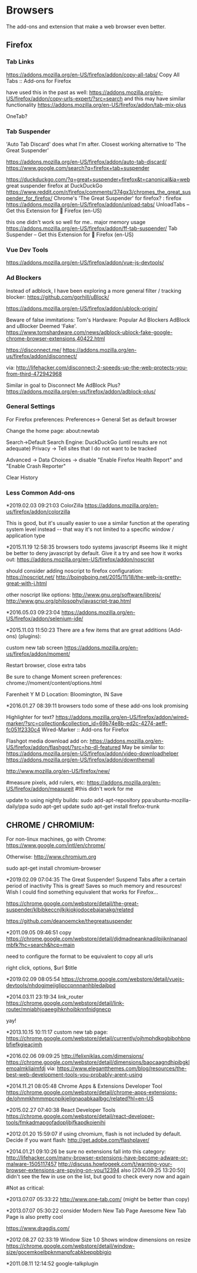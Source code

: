 # Browsers

The add-ons and extension that make a web browser even better. 

## Firefox

### Tab Links

https://addons.mozilla.org/en-US/firefox/addon/copy-all-tabs/
Copy All Tabs :: Add-ons for Firefox

have used this in the past as well:
https://addons.mozilla.org/en-US/firefox/addon/copy-urls-expert/?src=search
and this may have similar functionality
https://addons.mozilla.org/en-US/firefox/addon/tab-mix-plus

OneTab?

### Tab Suspender

'Auto Tab Discard' does what I'm after. Closest working alternative to 'The Great Suspender'

https://addons.mozilla.org/en-US/firefox/addon/auto-tab-discard/
https://www.google.com/search?q=firefox+tab+suspender

https://duckduckgo.com/?q=great+suspender+firefox&t=canonical&ia=web
great suspender firefox at DuckDuckGo
https://www.reddit.com/r/firefox/comments/374gx3/chromes_the_great_suspender_for_firefox/
Chrome's 'The Great Suspender' for firefox? : firefox
https://addons.mozilla.org/en-US/firefox/addon/unload-tabs/
UnloadTabs – Get this Extension for 🦊 Firefox (en-US)

this one didn't work so well for me.. major memory usage
https://addons.mozilla.org/en-US/firefox/addon/ff-tab-suspender/
Tab Suspender – Get this Extension for 🦊 Firefox (en-US)

### Vue Dev Tools

https://addons.mozilla.org/en-US/firefox/addon/vue-js-devtools/

### Ad Blockers

Instead of adblock, I have been exploring a more general filter / tracking blocker:
https://github.com/gorhill/uBlock/

https://addons.mozilla.org/en-US/firefox/addon/ublock-origin/

Beware of false immitations:
Tom's Hardware: Popular Ad Blockers AdBlock and uBlocker Deemed 'Fake'.
https://www.tomshardware.com/news/adblock-ublock-fake-google-chrome-browser-extensions,40422.html

https://disconnect.me/
https://addons.mozilla.org/en-us/firefox/addon/disconnect/

via:
http://lifehacker.com/disconnect-2-speeds-up-the-web-protects-you-from-third-472942968

Similar in goal to Disconnect Me
AdBlock Plus?
https://addons.mozilla.org/en-us/firefox/addon/adblock-plus/


### General Settings

For Firefox preferences:
Preferences-> General
Set as default browser

Change the home page: about:newtab

Search->Default Search Engine: DuckDuckGo (until results are not adequate)
Privacy -> Tell sites that I do not want to be tracked

Advanced -> Data Choices -> disable "Enable Firefox Health Report" and "Enable Crash Reporter"

Clear History


### Less Common Add-ons

*2019.02.03 09:21:03
ColorZilla
https://addons.mozilla.org/en-us/firefox/addon/colorzilla

This is good, but it's usually easier to use a similar function at the operating system level instead -- that way it's not limited to a specific window / application type

*2015.11.19 12:58:35 browsers todo systems javascript
#seems like it might be better to deny javascript by default. Give it a try and see how it works out:
https://addons.mozilla.org/en-US/firefox/addon/noscript

should consider adding noscript to firefox configuration:
https://noscript.net/
http://boingboing.net/2015/11/18/the-web-is-pretty-great-with-j.html

other noscript like options:
http://www.gnu.org/software/librejs/
http://www.gnu.org/philosophy/javascript-trap.html

*2016.05.03 09:23:04
https://addons.mozilla.org/en-US/firefox/addon/selenium-ide/

*2015.11.03 11:50:23
There are a few items that are great additions (Add-ons) (plugins):

custom new tab screen
https://addons.mozilla.org/en-us/firefox/addon/moment/

Restart browser, close extra tabs

Be sure to change Moment screen preferences:
chrome://moment/content/options.html

Farenheit
Y M D
Location: Bloomington, IN
Save

*2016.01.27 08:39:11 browsers todo
some of these add-ons look promising

Highlighter for text?
https://addons.mozilla.org/en-US/firefox/addon/wired-marker/?src=collection&collection_id=69b74e8b-ed2c-4274-aeff-fc051f2330c4
Wired-Marker :: Add-ons for Firefox

Flashgot media download add on:
https://addons.mozilla.org/en-US/firefox/addon/flashgot/?src=hp-dl-featured
May be similar to:
https://addons.mozilla.org/en-US/firefox/addon/video-downloadhelper
https://addons.mozilla.org/en-US/firefox/addon/downthemall

http://www.mozilla.org/en-US/firefox/new/

#measure pixels, add rulers, etc:
https://addons.mozilla.org/en-US/firefox/addon/measureit
#this didn't work for me

update to using nightly builds:
sudo add-apt-repository ppa:ubuntu-mozilla-daily/ppa
sudo apt-get update
sudo apt-get install firefox-trunk



## CHROME / CHROMIUM:

For non-linux machines, go with Chrome:
https://www.google.com/intl/en/chrome/

Otherwise:
http://www.chromium.org

   sudo apt-get install chromium-browser


*2019.02.09 07:04:35
The Great Suspender!
Suspend Tabs after a certain period of inactivity
This is great!
Saves so much memory and resources!
Wish I could find something equivalent that works for Firefox...

https://chrome.google.com/webstore/detail/the-great-suspender/klbibkeccnjlkjkiokjodocebajanakg/related

https://github.com/deanoemcke/thegreatsuspender

*2011.09.05 09:46:51
copy
https://chrome.google.com/webstore/detail/djdmadneanknadilpjiknlnanaolmbfk?hc=search&hcp=main

need to configure the format to be equivalent to copy all urls

right click, options,
$url
$title

*2019.02.09 08:05:54
https://chrome.google.com/webstore/detail/vuejs-devtools/nhdogjmejiglipccpnnnanhbledajbpd

*2014.03.11 23:19:34 link_router
https://chrome.google.com/webstore/detail/link-router/mniabhjoaeegihknhoibknnfnidgnecp

yay!

*2013.10.15 10:11:17
custom new tab page:
https://chrome.google.com/webstore/detail/currently/ojhmphdkpgbibohbnpbfiefkgieacjmh

*2016.02.06 09:09:25
http://felixniklas.com/dimensions/
https://chrome.google.com/webstore/detail/dimensions/baocaagndhipibgklemoalmkljaimfdj
via:
https://www.elegantthemes.com/blog/resources/the-best-web-development-tools-you-probably-arent-using

*2014.11.21 08:05:48
Chrome Apps & Extensions Developer Tool
https://chrome.google.com/webstore/detail/chrome-apps-extensions-de/ohmmkhmmmpcnpikjeljgnaoabkaalbgc/related?hl=en-US

*2015.02.27 07:40:38
React Developer Tools
https://chrome.google.com/webstore/detail/react-developer-tools/fmkadmapgofadopljbjfkapdkoienihi


*2012.01.20 15:59:07
if using chromium, flash is not included by default.  Decide if you want flash:
http://get.adobe.com/flashplayer/

*2014.01.21 09:10:26
be sure no extensions fall into this category:
http://lifehacker.com/many-browser-extensions-have-become-adware-or-malware-1505117457
http://discuss.howtogeek.com/t/warning-your-browser-extensions-are-spying-on-you/12394
also [2014.09.25 13:20:50]
didn't see the few in use on the list, but good to check every now and again


#Not as critical:

*2013.07.07 05:33:22
http://www.one-tab.com/
(might be better than copy)

*2013.07.07 05:30:22 consider
Modern New Tab Page
Awesome New Tab Page is also pretty cool

https://www.dragdis.com/

*2012.08.27 02:33:19
Window Size 1.0
Shows window dimensions on resize
https://chrome.google.com/webstore/detail/window-size/gocemkoelbpknmanpfcabkbeppbbigio

*2011.08.11 12:14:52
google-talkplugin




